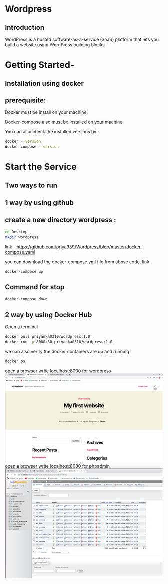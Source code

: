# Wordpress

## Introduction
WordPress is a hosted software-as-a-service (SaaS) platform that lets you build a website using WordPress building blocks.

# Getting Started-

## Installation using docker
## prerequisite:

Docker must be install on your machine.

Docker-compose also must be installed on your machine.

You can also check the installed versions by :
```bash
docker --version 
docker-compose --version
```

# Start the Service
## Two ways to run 
## 1 way by using github
## create a new directory wordpress :
```bash
cd Desktop 
mkdir wordpress
```

link - https://github.com/priya959/Wordpress/blob/master/docker-compose.yaml

you can download the docker-compose.yml file from above code. link.

```bash
docker-compose up
```
## Command for stop 
```bash
docker-compose down
```
## 2 way by using Docker Hub

Open a terminal 

```bash
docker pull priyanka0310/wordpress:1.0
docker run -p 8000:80 priyanka0310/wordpress:1.0
```
we can also verify the docker containers are up and running :
```bash
docker ps
```
open a browser write localhost:8000 for wordpress 
![wordpress!](https://github.com/priya959/Wordpress/blob/master/wordpress.png)
open a browser write localhost:8080 for phpadmin 
![wordpress!](https://github.com/priya959/Wordpress/blob/master/phpadmin.png)



